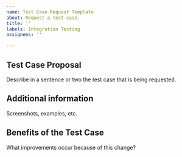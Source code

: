 ```yaml
---
name: Test Case Request Template
about: Request a test case.
title: ''
labels: Integration Testing
assignees: ''

---
```


## Test Case Proposal
Describe in a sentence or two the test case that is being requested.

## Additional information
Screenshots, examples, etc.

## Benefits of the Test Case
What improvements occur because of this change? 
